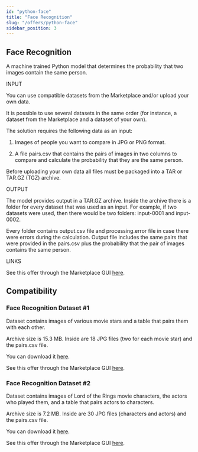```yaml
---
id: "python-face"
title: "Face Recognition"
slug: "/offers/python-face"
sidebar_position: 3
---
```


## Face Recognition


A machine trained Python model that determines the probability that two images contain the same person.

INPUT

You can use compatible datasets from the Marketplace and/or upload your own data.

It is possible to use several datasets in the same order (for instance, a dataset from the Marketplace and a dataset of your own).

The solution requires the following data as an input:

1. Images of people you want to compare in JPG or PNG format.

2. A file pairs.csv that contains the pairs of images in two columns to compare and calculate the probability that they are the same person.

Before uploading your own data all files must be packaged into a TAR or TAR.GZ (TGZ) archive. 

OUTPUT

The model provides output in a TAR.GZ archive. Inside the archive there is a folder for every dataset that was used as an input. For example, if two datasets were used, then there would be two folders: input-0001 and input-0002.

Every folder contains output.csv file and processing.error file in case there were errors during the calculation. Output file includes the same pairs that were provided in the pairs.csv plus the probability that the pair of images contains the same person.

LINKS

See this offer through the Marketplace GUI [here](https://marketplace.superprotocol.com/?offerId=9).


## Compatibility

### Face Recognition Dataset #1

Dataset contains images of various movie stars and a table that pairs them with each other.

Archive size is 15.3 MB. Inside are 18 JPG files (two for each movie star) and the pairs.csv file.

You can download it [here](https://github.com/Super-Protocol/datasets/blob/main/Face%20Recognition%20Datasets/face-recognition-ds1.tar.gz?raw=true).

See this offer through the Marketplace GUI [here](https://marketplace.superprotocol.com/?offerId=17).


### Face Recognition Dataset #2

Dataset contains images of Lord of the Rings movie characters, the actors who played them, and a table that pairs actors to characters.

Archive size is 7.2 MB. Inside are 30 JPG files (characters and actors) and the pairs.csv file.

You can download it [here](https://github.com/Super-Protocol/datasets/blob/main/Face%20Recognition%20Datasets/face-recognition-ds2.tar.gz?raw=true).

See this offer through the Marketplace GUI [here](https://marketplace.superprotocol.com/?offerId=18).
